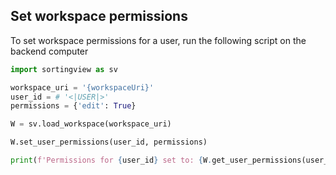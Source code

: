 ## Set workspace permissions

To set workspace permissions for a user, run the following script on the backend computer

```python
import sortingview as sv

workspace_uri = '{workspaceUri}'
user_id = # '<|USER|>'
permissions = {'edit': True}

W = sv.load_workspace(workspace_uri)

W.set_user_permissions(user_id, permissions)

print(f'Permissions for {user_id} set to: {W.get_user_permissions(user_id)}')
```

